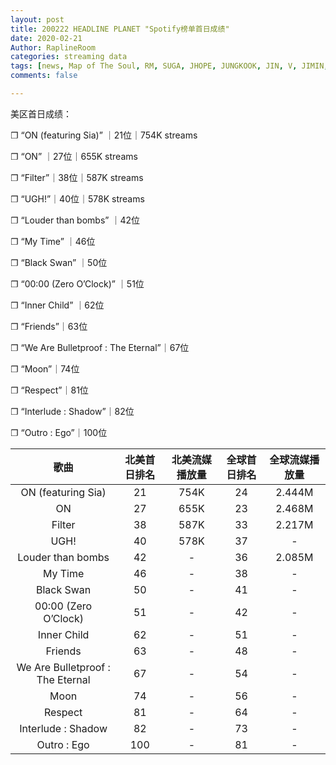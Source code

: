 ```yaml
---
layout: post
title: 200222 HEADLINE PLANET "Spotify榜单首日成绩"
date: 2020-02-21
Author: RaplineRoom
categories: streaming data
tags: [news, Map of The Soul, RM, SUGA, JHOPE, JUNGKOOK, JIN, V, JIMIN, 金南俊, 闵玧其, 郑号锡, 金硕珍, 朴智旻, 金泰亨, 田柾国, 新闻, 7, 流媒体, 成绩]
comments: false

---
```




美区首日成绩：

❐ “ON (featuring Sia)” ｜21位｜754K streams

❐ “ON” ｜27位｜655K streams

❐ “Filter”｜38位｜587K streams

❐ “UGH!”｜40位｜578K streams

❐ “Louder than bombs” ｜42位

❐ “My Time” ｜46位

❐ “Black Swan” ｜50位 

❐ “00:00 (Zero O’Clock)” ｜51位

❐ “Inner Child” ｜62位

❐ “Friends”｜63位

❐ “We Are Bulletproof : The Eternal”｜67位

❐ “Moon”｜74位

❐ “Respect”｜81位

❐ “Interlude : Shadow”｜82位

❐ “Outro : Ego”｜100位

|               歌曲               | 北美首日排名 | 北美流媒播放量 | 全球首日排名 | 全球流媒播放量 |
| :------------------------------: | :----------: | :------------: | :----------: | :------------: |
|        ON (featuring Sia)        |      21      |      754K      |      24      |     2.444M     |
|                ON                |      27      |      655K      |      23      |     2.468M     |
|              Filter              |      38      |      587K      |      33      |     2.217M     |
|               UGH!               |      40      |      578K      |      37      |       -        |
|        Louder than bombs         |      42      |       -        |      36      |     2.085M     |
|             My Time              |      46      |       -        |      38      |       -        |
|            Black Swan            |      50      |       -        |      41      |       -        |
|       00:00 (Zero O’Clock)       |      51      |       -        |      42      |       -        |
|           Inner Child            |      62      |       -        |      51      |       -        |
|             Friends              |      63      |       -        |      48      |       -        |
| We Are Bulletproof : The Eternal |      67      |       -        |      54      |       -        |
|               Moon               |      74      |       -        |      56      |       -        |
|             Respect              |      81      |       -        |      64      |       -        |
|        Interlude : Shadow        |      82      |       -        |      73      |       -        |
|           Outro : Ego            |     100      |       -        |      81      |       -        |



